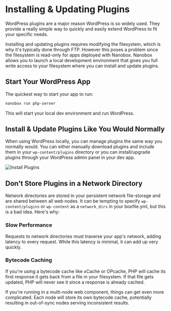 # Installing & Updating Plugins

WordPress plugins are a major reason WordPress is so widely used. They provide a really simple way to quickly and easily extend WordPress to fit your specific needs.

Installing and updating plugins requires modifying the filesystem, which is why it's typically done through FTP. However this poses a problem since the filesystem is read-only for apps deployed with Nanobox. Nanobox allows you to launch a local development environment that gives you full write access to your filesystem where you can install and update plugins.

## Start Your WordPress App
The quickest way to start your app to run:

```bash
nanobox run php-server
```

This will start your local dev environment and run WordPress.

## Install & Update Plugins Like You Would Normally
When using WordPress locally, you can manage plugins the same way you normally would. You can either manually download plugins and include them in your `wp-content/plugins` directory or you can install/upgrade plugins through your WordPress admin panel in your dev app.

![Install Plugins](/assets/php/wordpress/wp-plugins.png)

## Don't Store Plugins in a Network Directory
Network directories are stored in your persistent network file-storage and are shared between all web nodes. It can be tempting to specify `wp-content/plugins` or `wp-content` as a `network_dirs` in your boxfile.yml, but this is a bad idea. Here's why:

### Slow Performance
Requests to network directories must traverse your app's network, adding latency to every request. While this latency is minimal, it can add up very quickly.

### Bytecode Caching
If you're using a bytecode cache like xCache or OPcache, PHP will cache its first response it gets back from a file in your filesystem. If that file gets updated, PHP will never see it since a response is already cached.

If you're running in a multi-node web component, things can get even more complicated. Each node will store its own bytecode cache, potentially resulting in out-of-sync nodes serving inconsistent results.
